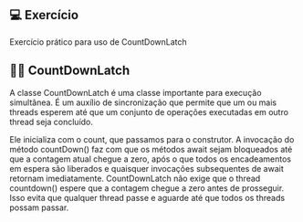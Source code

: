 ## 💻 Exercício

Exercício prático para uso de CountDownLatch

## 👨‍💻 CountDownLatch
A classe CountDownLatch é uma classe importante para execução simultânea. É um auxílio de sincronização que permite que um ou mais threads esperem até que um conjunto de operações executadas em outro thread seja concluído.

Ele inicializa com o count, que passamos para o construtor. A invocação do método countDown() faz com que os métodos await sejam bloqueados até que a contagem atual chegue a zero, após o que todos os encadeamentos em espera são liberados e quaisquer invocações subsequentes de await retornam imediatamente. CountDownLatch não exige que o thread countdown() espere que a contagem chegue a zero antes de prosseguir. Isso evita que qualquer thread passe e aguarde até que todos os threads possam passar.
